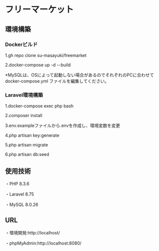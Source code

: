 # フリーマーケット
## 環境構築
### Dockerビルド
1.gh repo clone su-masayuki/freemarket

2.docker-compose up -d --build

*MySQLは、OSによって起動しない場合があるのでそれぞれのPCに合わせて docker-compose.yml ファイルを編集してください。

### Laravel環境構築
1.docker-compose exec php bash

2.composer install

3.env.exampleファイルから.envを作成し、環境変数を変更

4.php artisan key:generate

5.php artisan migrate

6.php artisan db:seed

## 使用技術
・PHP 8.3.6

・Laravel 8.75

・MySQL 8.0.26

## URL
・環境開発:http://localhost/

・phpMyAdmin:http://localhost:8080/
